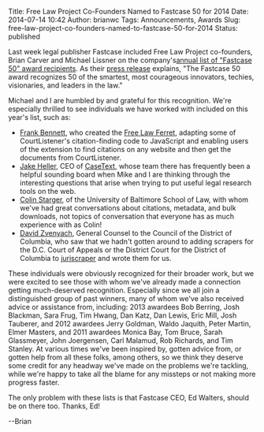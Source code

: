 Title: Free Law Project Co-Founders Named to Fastcase 50 for 2014
Date: 2014-07-14 10:42
Author: brianwc
Tags: Announcements, Awards
Slug: free-law-project-co-founders-named-to-fastcase-50-for-2014
Status: published

Last week legal publisher Fastcase included Free Law Project
co-founders, Brian Carver and Michael Lissner on the company's[annual
list of "Fastcase 50" award
recipients](http://www.fastcase.com/fastcase50-winners-2014). As their
[press
release](http://www.fastcase.com/fastcase-announces-2014-%e2%80%9cfastcase-50%e2%80%9d-award-winners/)
explains, "The Fastcase 50 award recognizes 50 of the smartest, most
courageous innovators, techies, visionaries, and leaders in the law."

Michael and I are humbled by and grateful for this recognition. We're
especially thrilled to see individuals we have worked with included on
this year's list, such as:

-   [Frank Bennett](https://twitter.com/fgbjr), who created the [Free
    Law
    Ferret](http://citationstylist.org/2013/08/20/free-law-ferret-document-to-cited-cases-in-a-click/),
    adapting some of CourtListener's citation-finding code to JavaScript
    and enabling users of the extension to find citations on any website
    and then get the documents from CourtListener.
-   [Jake Heller](https://twitter.com/casetext), CEO of
    [CaseText](http://casetext.com), whose team there has frequently
    been a helpful sounding board when Mike and I are thinking through
    the interesting questions that arise when trying to put useful legal
    research tools on the web.
-   [Colin Starger](https://twitter.com/colinstarger), of the University
    of Baltimore School of Law, with whom we've had great conversations
    about citations, metadata, and bulk downloads, not topics of
    conversation that everyone has as much experience with as Colin!
-   [David Zvenyach](https://twitter.com/vdavez), General Counsel to the
    Council of the District of Columbia, who saw that we hadn't gotten
    around to adding scrapers for the D.C. Court of Appeals or the
    District Court for the District of Columbia to
    [juriscraper](https://github.com/freelawproject/juriscraper) and wrote
    them for us.

These individuals were obviously recognized for their broader work, but
we were excited to see those with whom we've already made a connection
getting much-deserved recognition. Especially since we all join a
distinguished group of past winners, many of whom we've also received
advice or assistance from, including: 2013 awardees Bob Berring, Josh
Blackman, Sara Frug, Tim Hwang, Dan Katz, Dan Lewis, Eric Mill, Josh
Tauberer, and 2012 awardees Jerry Goldman, Waldo Jaquith, Peter Martin,
Elmer Masters, and 2011 awardees Monica Bay, Tom Bruce, Sarah
Glassmeyer, John Joergensen, Carl Malamud, Rob Richards, and Tim
Stanley. At various times we've been inspired by, gotten advice from, or
gotten help from all these folks, among others, so we think they deserve
some credit for any headway we've made on the problems we're tackling,
while we're happy to take all the blame for any missteps or not making
more progress faster.

The only problem with these lists is that Fastcase CEO, Ed Walters,
should be on there too. Thanks, Ed!

--Brian

